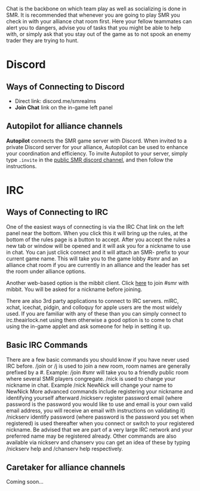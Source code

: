 <!-- TITLE: Chat Servers -->
<!-- SUBTITLE: A quick summary of SMR chat services -->


Chat is the backbone on which team play as well as socializing is done in SMR. It is recommended that whenever you are going to play SMR you check in with your alliance chat room first. Here your fellow teammates can alert you to dangers, advise you of tasks that you might be able to help with, or simply ask that you stay out of the game as to not spook an enemy trader they are trying to hunt.

# Discord
## Ways of Connecting to Discord
* Direct link: discord.me/smrealms
* **Join Chat** link on the in-game left panel

## Autopilot for alliance channels
**Autopilot** connects the SMR game server with Discord. When invited to a private Discord server for your alliance, Autopilot can be used to enhance your coordination and efficiency. To invite Autopilot to your server, simply type `.invite` in the [public SMR discord channel](https://discord.me/smrealms), and then follow the instructions.

# IRC
## Ways of Connecting to IRC

One of the easiest ways of connecting is via the IRC Chat link on the left panel near the bottom. When you click this it will bring up the rules, at the bottom of the rules page is a button to accept. After you accept the rules a new tab or window will be opened and it will ask you for a nickname to use in chat. You can just click connect and it will attach an SMR- prefix to your current game name. This will take you to the game lobby #smr and an alliance chat room if you are currently in an alliance and the leader has set the room under alliance options.

Another web-based option is the mibbit client. Click [here](https://client02.chat.mibbit.com/?server=irc.theairlock.net&channel=%23smr) to join #smr with mibbit. You will be asked for a nickname before joining.

There are also 3rd party applications to connect to IRC servers. mIRC, xchat, icechat, pidgin, and colloquy for apple users are the most widely used. If you are familiar with any of these than you can simply connect to irc.theairlock.net using them otherwise a good option is to come to chat using the in-game applet and ask someone for help in setting it up.

## Basic IRC Commands

There are a few basic commands you should know if you have never used IRC before. /join or /j is used to join a new room, room names are generally prefixed by a #. Example: /join #smr will take you to a friendly public room where several SMR players congregate. /nick is used to change your nickname in chat. Example /nick NewNick will change your name to NewNick
More advanced commands include registering your nickname and identifying yourself afterward
/nickserv register password email (where password is the password you would like to use and email is your own valid email address, you will receive an email with instructions on validating it)
/nickserv identify password (where password is the password you set when registered) is used thereafter when you connect or switch to your registered nickname.
Be advised that we are part of a very large IRC network and your preferred name may be registered already.
Other commands are also available via nickserv and chanserv you can get an idea of these by typing /nickserv help and /chanserv help respectively.

## Caretaker for alliance channels
Coming soon...

